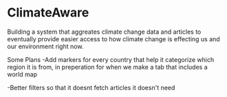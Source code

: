 # ClimateAware
Building a system that aggreates climate change data and articles to eventually provide easier access to how climate change is effecting us and our environment right now.

Some Plans
-Add markers for every country that help it categorize which region it is from, in preperation for when we make a tab that includes a world map

-Better filters so that it doesnt fetch articles it doesn't need